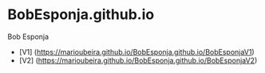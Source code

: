 # BobEsponja.github.io
Bob Esponja
* [V1] (https://marioubeira.github.io/BobEsponja.github.io/BobEsponjaV1)
* [V2] (https://marioubeira.github.io/BobEsponja.github.io/BobEsponjaV2)